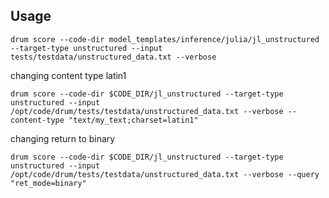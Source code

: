 
## Usage

```
drum score --code-dir model_templates/inference/julia/jl_unstructured --target-type unstructured --input tests/testdata/unstructured_data.txt --verbose
```

changing content type latin1

```
drum score --code-dir $CODE_DIR/jl_unstructured --target-type unstructured --input /opt/code/drum/tests/testdata/unstructured_data.txt --verbose --content-type "text/my_text;charset=latin1"
```

changing return to binary

```
drum score --code-dir $CODE_DIR/jl_unstructured --target-type unstructured --input /opt/code/drum/tests/testdata/unstructured_data.txt --verbose --query "ret_mode=binary"
```
